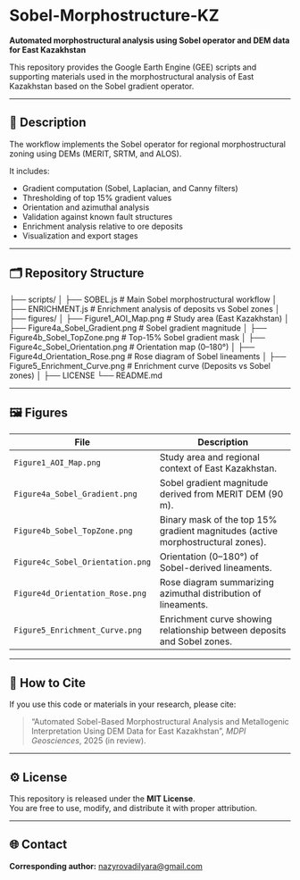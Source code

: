 # Sobel-Morphostructure-KZ

**Automated morphostructural analysis using Sobel operator and DEM data for East Kazakhstan**

This repository provides the Google Earth Engine (GEE) scripts and supporting materials used in the morphostructural analysis of East Kazakhstan based on the Sobel gradient operator.

---

## 🧭 Description

The workflow implements the Sobel operator for regional morphostructural zoning using DEMs (MERIT, SRTM, and ALOS).

It includes:
- Gradient computation (Sobel, Laplacian, and Canny filters)
- Thresholding of top 15% gradient values
- Orientation and azimuthal analysis
- Validation against known fault structures
- Enrichment analysis relative to ore deposits
- Visualization and export stages

---

## 🗂️ Repository Structure

├── scripts/
│ ├── SOBEL.js # Main Sobel morphostructural workflow
│ ├── ENRICHMENT.js # Enrichment analysis of deposits vs Sobel zones
│
├── figures/
│ ├── Figure1_AOI_Map.png # Study area (East Kazakhstan)
│ ├── Figure4a_Sobel_Gradient.png # Sobel gradient magnitude
│ ├── Figure4b_Sobel_TopZone.png # Top-15% Sobel gradient mask
│ ├── Figure4c_Sobel_Orientation.png # Orientation map (0–180°)
│ ├── Figure4d_Orientation_Rose.png # Rose diagram of Sobel lineaments
│ ├── Figure5_Enrichment_Curve.png # Enrichment curve (Deposits vs Sobel zones)
│
├── LICENSE
└── README.md


---

## 🖼️ Figures

| File | Description |
|------|--------------|
| `Figure1_AOI_Map.png` | Study area and regional context of East Kazakhstan. |
| `Figure4a_Sobel_Gradient.png` | Sobel gradient magnitude derived from MERIT DEM (90 m). |
| `Figure4b_Sobel_TopZone.png` | Binary mask of the top 15% gradient magnitudes (active morphostructural zones). |
| `Figure4c_Sobel_Orientation.png` | Orientation (0–180°) of Sobel-derived lineaments. |
| `Figure4d_Orientation_Rose.png` | Rose diagram summarizing azimuthal distribution of lineaments. |
| `Figure5_Enrichment_Curve.png` | Enrichment curve showing relationship between deposits and Sobel zones. |

---

## 🧩 How to Cite

If you use this code or materials in your research, please cite:

> “Automated Sobel-Based Morphostructural Analysis and Metallogenic Interpretation Using DEM Data for East Kazakhstan”, *MDPI Geosciences*, 2025 (in review).

---

## ⚙️ License

This repository is released under the **MIT License**.  
You are free to use, modify, and distribute it with proper attribution.

---

## 🌐 Contact

**Corresponding author:** nazyrovadilyara@gmail.com



